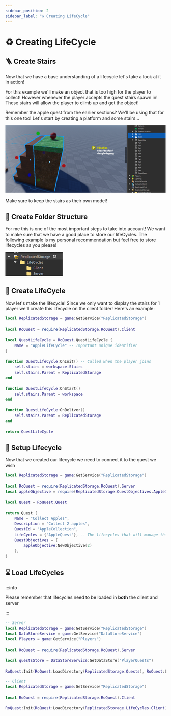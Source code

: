 ```yaml
---
sidebar_position: 2
sidebar_label: "♻️ Creating LifeCycle"
---
```


# ♻️ Creating LifeCycle

## 🪜 Create Stairs

Now that we have a base understanding of a lifecycle let's take a look at it in action! 

For this example we'll make an object that is too high for the player to collect! However whenever the player accepts the quest stairs spawn in! These stairs will allow the player to climb up and get the object!

Remember the apple quest from the earlier sections? We'll be using that for this one too! Let's start by creating a platform and some stairs...

![](StairsAndHill.png)

Make sure to keep the stairs as their own model!

## 📂 Create Folder Structure

For me this is one of the most important steps to take into account! We want to make sure that we have a good place to store our lifeCycles. The following example is my personal recommendation but feel free to store lifecycles as you please!

![](LifeCyclesStructure.png)

##  💖 Create LifeCycle

Now let's make the lifecycle! Since we only want to display the stairs for 1 player we'll create this lifecycle on the client folder! Here's an example:

```lua
local ReplicatedStorage = game:GetService("ReplicatedStorage")

local RoQuest = require(ReplicatedStorage.RoQuest).Client

local QuestLifeCycle = RoQuest.QuestLifeCycle {
	Name = "AppleLifeCycle" -- Important unique identifier
}

function QuestLifeCycle:OnInit() -- Called when the player joins
	self.stairs = workspace.Stairs
	self.stairs.Parent = ReplicatedStorage
end

function QuestLifeCycle:OnStart()
	self.stairs.Parent = workspace
end

function QuestLifeCycle:OnDeliver()
	self.stairs.Parent = ReplicatedStorage
end

return QuestLifeCycle
```

## 🔧 Setup Lifecycle

Now that we created our lifecycle we need to connect it to the quest we wish

```lua
local ReplicatedStorage = game:GetService("ReplicatedStorage")

local RoQuest = require(ReplicatedStorage.RoQuest).Server
local appleObjective = require(ReplicatedStorage.QuestObjectives.AppleInfo)

local Quest = RoQuest.Quest

return Quest {
	Name = "Collect Apples",
	Description = "Collect 2 apples",
	QuestId = "AppleCollection", 
	LifeCycles = {"AppleQuest"}, -- The lifecycles that will manage this quest's behavior
	QuestObjectives = {
		appleObjective:NewObjective(2)
	}, 
}
```

## ⌛ Load LifeCycles

:::info

Please remember that lifecycles need to be loaded in **both** the client and server

:::

```lua
-- Server
local ReplicatedStorage = game:GetService("ReplicatedStorage")
local DataStoreService = game:GetService("DataStoreService")
local Players = game:GetService("Players")

local RoQuest = require(ReplicatedStorage.RoQuest).Server

local questsStore = DataStoreService:GetDataStore("PlayerQuests")

RoQuest:Init(RoQuest:LoadDirectory(ReplicatedStorage.Quests), RoQuest:LoadDirectory(ReplicatedStorage.LifeCycles.Server))
```

```lua
-- Client
local ReplicatedStorage = game:GetService("ReplicatedStorage")

local RoQuest = require(ReplicatedStorage.RoQuest).Client

RoQuest:Init(RoQuest:LoadDirectory(ReplicatedStorage.LifeCycles.Client))
```